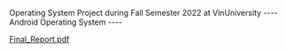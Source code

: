 Operating System Project during Fall Semester 2022 at VinUniversity
 ---- Android Operating System ----

[Final_Report.pdf](https://github.com/Lammartial/OS_Project_Fall_2022/files/10716273/Final_Report.pdf)

